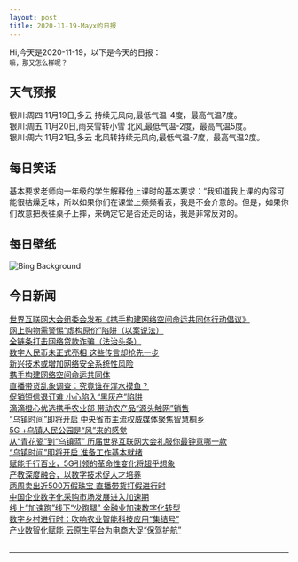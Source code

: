 ```yaml
---
layout: post
title: 2020-11-19-Mayx的日报
---
```


Hi,今天是2020-11-19，以下是今天的日报：<br><small>
嘛，那又怎么样呢？</small><!--more-->
## 天气预报
银川:周四 11月19日,多云 持续无风向,最低气温-4度，最高气温7度。<br>银川:周五 11月20日,雨夹雪转小雪 北风,最低气温-2度，最高气温5度。<br>银川:周六 11月21日,多云 北风转持续无风向,最低气温-7度，最高气温2度。
## 每日笑话
基本要求老师向一年级的学生解释他上课时的基本要求：“我知道我上课的内容可能很枯燥乏味，所以如果你们在课堂上频频看表，我是不会介意的。但是，如果你们故意把表往桌子上摔，来确定它是否还走的话，我是非常反对的。
## 每日壁纸
![Bing Background](https://cn.bing.com/th?id=OHR.UdvarHazy_EN-US5210432821_1920x1080.jpg&rf=LaDigue_1920x1080.jpg&pid=hp "Interior view of the Steven F. Udvar-Hazy Center, Smithsonian National Air and Space Museum in Chantilly, Virginia (© Rebecca Wyatt/Offset by Shutterstock)")
## 今日新闻

[世界互联网大会组委会发布《携手构建网络空间命运共同体行动倡议》](http://it.people.com.cn/n1/2020/1118/c1009-31936083.html)   
[网上购物需警惕“虚构原价”陷阱（以案说法）](http://it.people.com.cn/n1/2020/1119/c1009-31936350.html)   
[全链条打击网络贷款诈骗（法治头条）](http://it.people.com.cn/n1/2020/1119/c1009-31936349.html)   
[数字人民币未正式亮相 这些传言却抢先一步](http://it.people.com.cn/n1/2020/1119/c1009-31936562.html)   
[新兴技术或增加网络安全系统性风险](http://it.people.com.cn/n1/2020/1119/c1009-31936484.html)   
[携手构建网络空间命运共同体](http://it.people.com.cn/n1/2020/1119/c1009-31936530.html)   
[直播带货乱象调查：究竟谁在浑水摸鱼？](http://it.people.com.cn/n1/2020/1119/c1009-31936473.html)   
[促销短信退订难 小心陷入“黑灰产”陷阱](http://it.people.com.cn/n1/2020/1118/c1009-31935723.html)   
[滴滴橙心优选携手农业部 带动农产品“源头触网”销售](http://it.people.com.cn/n1/2020/1118/c1009-31935983.html)   
[“乌镇时间”即将开启 中央省市主流权威媒体聚焦智慧桐乡](http://it.people.com.cn/n1/2020/1118/c434404-31935399.html)   
[5G +乌镇人民公园是“风”来的感觉](http://it.people.com.cn/n1/2020/1118/c434404-31935395.html)   
[从“青花瓷”到“乌镇蓝” 历届世界互联网大会礼服你最钟意哪一款](http://it.people.com.cn/n1/2020/1118/c434404-31935410.html)   
[“乌镇时间”即将开启 准备工作基本就绪](http://it.people.com.cn/n1/2020/1118/c434404-31935406.html)   
[赋能千行百业，5G引领的革命性变化将超乎想象](http://it.people.com.cn/n1/2020/1118/c1009-31935134.html)   
[产教深度融合，以数字技术促人才培养](http://it.people.com.cn/n1/2020/1118/c1009-31935057.html)   
[两周卖出近500万假珠宝 直播带货打假进行时](http://it.people.com.cn/n1/2020/1118/c1009-31935038.html)   
[中国企业数字化采购市场发展进入加速期](http://it.people.com.cn/n1/2020/1118/c1009-31935146.html)   
[线上“加速跑”线下“少跑腿” 金融业加速数字化转型](http://it.people.com.cn/n1/2020/1118/c1009-31935069.html)   
[数字乡村进行时：吹响农业智能科技应用“集结号”](http://it.people.com.cn/n1/2020/1118/c1009-31935029.html)   
[产业数智化赋能 云原生平台为电商大促“保驾护航”](http://it.people.com.cn/n1/2020/1118/c1009-31934986.html)   
<br />

***

<small></small>
